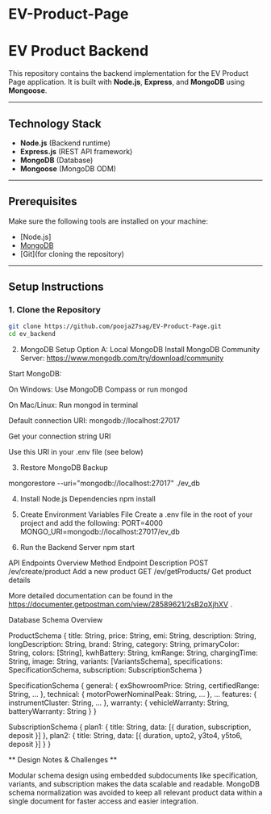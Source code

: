 <!-- @format -->

# EV-Product-Page

# EV Product Backend

This repository contains the backend implementation for the EV Product Page application. It is built with **Node.js**, **Express**, and **MongoDB** using **Mongoose**.

---

## Technology Stack

- **Node.js** (Backend runtime)
- **Express.js** (REST API framework)
- **MongoDB** (Database)
- **Mongoose** (MongoDB ODM)

---

## Prerequisites

Make sure the following tools are installed on your machine:

- [Node.js]
- [MongoDB](https://www.mongodb.com/try/download/community)
- [Git](for cloning the repository)

---

## Setup Instructions

### 1. Clone the Repository

```bash
git clone https://github.com/pooja27sag/EV-Product-Page.git
cd ev_backend
```

2. MongoDB Setup
   Option A: Local MongoDB
   Install MongoDB Community Server: https://www.mongodb.com/try/download/community

Start MongoDB:

On Windows: Use MongoDB Compass or run mongod

On Mac/Linux: Run mongod in terminal

Default connection URI: mongodb://localhost:27017

Get your connection string URI

Use this URI in your .env file (see below)

3. Restore MongoDB Backup

mongorestore --uri="mongodb://localhost:27017" ./ev_db

4. Install Node.js Dependencies
   npm install

5. Create Environment Variables File
   Create a .env file in the root of your project and add the following:
   PORT=4000
   MONGO_URI=mongodb://localhost:27017/ev_db
6. Run the Backend Server
   npm start

API Endpoints Overview
Method Endpoint Description
POST /ev/create/product Add a new product
GET /ev/getProducts/ Get product details

More detailed documentation can be found in the https://documenter.getpostman.com/view/28589621/2sB2qXjhXV .


Database Schema Overview

ProductSchema
{
  title: String,
  price: String,
  emi: String,
  description: String,
  longDescription: String,
  brand: String,
  category: String,
  primaryColor: String,
  colors: [String],
  kwhBattery: String,
  kmRange: String,
  chargingTime: String,
  image: String,
  variants: [VariantsSchema],
  specifications: SpecificationSchema,
  subscription: SubscriptionSchema
}

SpecificationSchema
{
  general: {
    exShowroomPrice: String,
    certifiedRange: String,
    ...
  },
  technical: {
    motorPowerNominalPeak: String,
    ...
  },
  ...
  features: {
    instrumentCluster: String,
    ...
  },
  warranty: {
    vehicleWarranty: String,
    batteryWarranty: String
  }
}

SubscriptionSchema
{
  plan1: {
    title: String,
    data: [{ duration, subscription, deposit }]
  },
  plan2: {
    title: String,
    data: [{ duration, upto2, y3to4, y5to6, deposit }]
  }
}



** Design Notes & Challenges **

Modular schema design using embedded subdocuments like specification, variants, and subscription makes the data scalable and readable.
MongoDB schema normalization was avoided to keep all relevant product data within a single document for faster access and easier integration.
